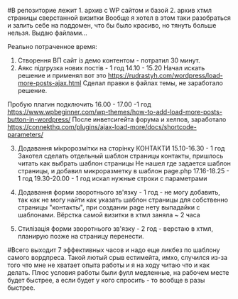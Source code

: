 #В репозиторие лежит 1. архив с WP сайтом и базой 2. архив хтмл страницы сверстанной визитки
Вообще я хотел в этом таки разобраться и залить себе на поддомен, что бы было красиво, но тянуть больше нельзя. Выдаю файлами...

Реально потраченное время:
1. Створення ВП сайт із демо контентом - потратил 30 минут.
2. Аякс підгрузка нових постів - 1 год 14.10 - 15.20 
Начал искать решение и применял вот это https://rudrastyh.com/wordpress/load-more-posts-ajax.html
Сделал правки в файлах темы, не заработало решение.

Пробую плагин подключить 16.00 - 17.00 -1 год
https://www.wpbeginner.com/wp-themes/how-to-add-load-more-posts-button-in-wordpress/
После инветсигейта форума и хелпов, заработало https://connekthq.com/plugins/ajax-load-more/docs/shortcode-parameters/

3. Додавання мікророзмітки на сторінку КОНТАКТИ
15.10-16.30 - 1 год
Захотел сделать отдельный шаблон страницы контакты, пришлось читать как выбрать шаблон страницы
Не нашел где задается шаблон страницы, и добавил микроразметку в шаблон page.php
17.16-18.25  - 1 год
19.30-20.00 - 1 год искал нужные строки с параметрами
4. Додавання форми зворотнього зв'язку - 1 год - не могу добавить, так как не могу найти как указать шаблон страницы для собственно страницы "контакты", при создании page нету выпадайки с шаблонами.
Вёрстка самой визитки в хтмл заняла ~ 2 часа

5. Стилізація форми зворотнього зв'язку - 2 год - верстаю в хтмл, планирую позже на страницу перенести.

#Всего выходит 7 эффективных часов и надо еще ликбез по шаблону самого вордпреса.
Такой лютый срыв естимейта, имхо, случился из-за того что мне не хватает опыта работы и я на ходу читаю что и как делать.
Плюс условия работы были фулл медленные, на рабочем месте будет быстрее, а если будет у кого спросить - то вообще в разы быстрее.
